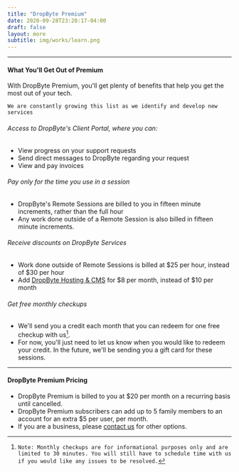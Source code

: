 ```yaml
---
title: "DropByte Premium"
date: 2020-09-28T23:20:17-04:00
draft: false
layout: more
subtitle: img/works/learn.png
---
```


---
#### What You'll Get Out of Premium
With DropByte Premium, you'll get plenty of benefits that help you get the most out of your tech.

`We are constantly growing this list as we identify and develop new services`

###### Access to DropByte's Client Portal, where you can:
* View progress on your support requests
* Send direct messages to DropByte regarding your request
* View and pay invoices

###### Pay only for the time you use in a session
* DropByte's Remote Sessions are billed to you in fifteen minute increments, rather than the full hour
* Any work done outside of a Remote Session is also billed in fifteen minute increments.

###### Receive discounts on DropByte Services
* Work done outside of Remote Sessions is billed at $25 per hour, instead of $30 per hour
* Add [DropByte Hosting & CMS](https://dropbyte.ch/hosting) for $8 per month, instead of $10 per month

###### Get free monthly checkups
* We'll send you a credit each month that you can redeem for one free checkup with us[^1]. 
* For now, you'll just need to let us know when you would like to redeem your credit. In the future, we'll be sending you a gift card for these sessions.
  
---  

#### DropByte Premium Pricing
* DropByte Premium is billed to you at $20 per month on a recurring basis until cancelled. 
* DropByte Premium subscribers can add up to 5 family members to an account for an extra $5 per user, per month.
* If you are a business, please [contact us](https://dropbyte.ch/#contact) for other options.

[^1]: `Note: Monthly checkups are for informational purposes only and are limited to 30 minutes. You will still have to schedule time with us if you would like any issues to be resolved.`




